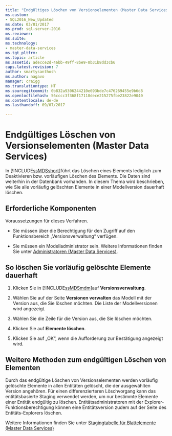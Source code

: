 ```yaml
---
title: "Endgültiges Löschen von Versionselementen (Master Data Services) | Microsoft-Dokumentation"
ms.custom:
- SQL2016_New_Updated
ms.date: 03/01/2017
ms.prod: sql-server-2016
ms.reviewer: 
ms.suite: 
ms.technology:
- master-data-services
ms.tgt_pltfrm: 
ms.topic: article
ms.assetid: adecce2d-46bb-49ff-8be9-0b31b8dd3cb6
caps.latest.revision: 7
author: smartysanthosh
ms.author: nagavo
manager: craigg
ms.translationtype: HT
ms.sourcegitcommit: 0b832a9306244210e693bde7c476269455e9b6d8
ms.openlocfilehash: 56cccc3f368f17118dece215275fbe23822e9040
ms.contentlocale: de-de
ms.lasthandoff: 09/07/2017

---
```

# <a name="purge-version-members-master-data-services"></a>Endgültiges Löschen von Versionselementen (Master Data Services)
  In [!INCLUDE[ssMDSshort](../includes/ssmdsshort-md.md)]führt das Löschen eines Elements lediglich zum Deaktivieren bzw. vorläufigen Löschen des Elements. Die Daten sind weiterhin in der Datenbank vorhanden. In diesem Thema wird beschrieben, wie Sie alle vorläufig gelöschten Elemente in einer Modellversion dauerhaft löschen.  
  
## <a name="prerequisites"></a>Erforderliche Komponenten  
 Voraussetzungen für dieses Verfahren.  
  
-   Sie müssen über die Berechtigung für den Zugriff auf den Funktionsbereich „Versionsverwaltung“ verfügen.  
  
-   Sie müssen ein Modelladministrator sein. Weitere Informationen finden Sie unter [Administratoren &#40;Master Data Services&#41;](../master-data-services/administrators-master-data-services.md).  
  
## <a name="to-purge-soft-deleted-members"></a>So löschen Sie vorläufig gelöschte Elemente dauerhaft  
  
1.  Klicken Sie in [!INCLUDE[ssMDSmdm](../includes/ssmdsmdm-md.md)]auf **Versionsverwaltung**.  
  
2.  Wählen Sie auf der Seite **Versionen verwalten** das Modell mit der Version aus, die Sie löschen möchten. Die Liste der Modellversionen wird angezeigt.  
  
3.  Wählen Sie die Zeile für die Version aus, die Sie löschen möchten.  
  
4.  Klicken Sie auf **Elemente löschen**.  
  
5.  Klicken Sie auf „OK“, wenn die Aufforderung zur Bestätigung angezeigt wird.  
  
## <a name="additional-methods-to-purge-members"></a>Weitere Methoden zum endgültigen Löschen von Elementen  
 Durch das endgültige Löschen von Versionselementen werden vorläufig gelöschte Elemente in allen Entitäten gelöscht, die der ausgewählten Version angehören. Für einen differenzierteren Löschvorgang kann das entitätsbasierte Staging verwendet werden, um nur bestimmte Elemente einer Entität endgültig zu löschen. Entitätsadministratoren mit der Explorer-Funktionsberechtigung können eine Entitätsversion zudem auf der Seite des Entitäts-Explorers löschen.  
  
 Weitere Informationen finden Sie unter [Stagingtabelle für Blattelemente &#40;Master Data Services&#41;](../master-data-services/leaf-member-staging-table-master-data-services.md)  
  
  
